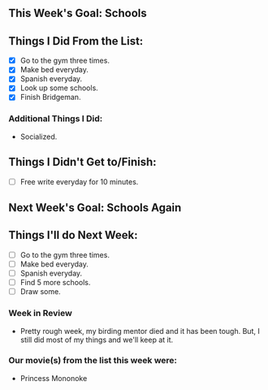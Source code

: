 ## This Week's Goal: Schools

## Things I Did From the List:

- [x] Go to the gym three times.
- [x] Make bed everyday.
- [x] Spanish everyday.
- [x] Look up some schools.
- [x] Finish Bridgeman.

### Additional Things I Did:

- Socialized.

## Things I Didn't Get to/Finish:

- [ ] Free write everyday for 10 minutes.

## Next Week's Goal: Schools Again

## Things I'll do Next Week:

- [ ] Go to the gym three times.
- [ ] Make bed everyday.
- [ ] Spanish everyday.
- [ ] Find 5 more schools.
- [ ] Draw some.

### Week in Review

- Pretty rough week, my birding mentor died and it has been tough. But, I still did most of my things and we'll keep at it. 

### Our movie(s) from the list this week were:

- Princess Mononoke